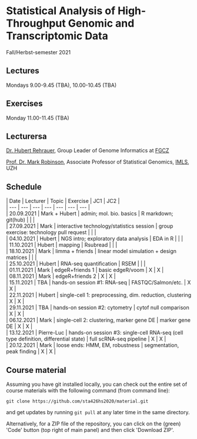 # Statistical Analysis of High-Throughput Genomic and Transcriptomic Data
Fall/Herbst-semester 2021

## Lectures
Mondays 9.00-9.45 (TBA), 10.00-10.45 (TBA)

## Exercises
Monday 11.00-11.45 (TBA)

## Lecturersa

[Dr. Hubert Rehrauer](http://www.fgcz.ch/the-center/people/rehrauer.html), Group Leader of Genome Informatics at [FGCZ](http://www.fgcz.ch/)  

[Prof. Dr. Mark Robinson](https://robinsonlabuzh.github.io/), Associate Professor of Statistical Genomics, [IMLS](http://www.imls.uzh.ch/index.html), UZH  

## Schedule

| Date  | Lecturer | Topic | Exercise | JC1 | JC2 |  
| --- | --- | --- | --- | --- | --- | --- |  
| 20.09.2021  | Mark + Hubert  | admin; mol. bio. basics | R markdown; git(hub) | | |  
| 27.09.2021  | Mark | interactive technology/statistics session  | group exercise: technology pull request | | |  
| 04.10.2021  | Hubert | NGS intro; exploratory data analysis | EDA in R | | |  
| 11.10.2021  | Hubert | mapping  | Rsubread | | |  
| 18.10.2021  | Mark | limma + friends | linear model simulation + design matrices | | |  
| 25.10.2021  | Hubert | RNA-seq quantification    | RSEM  | | |  
| 01.11.2021  | Mark | edgeR+friends 1 | basic edgeR/voom | X | X |   
| 08.11.2021  | Mark | edgeR+friends 2  | X | X |  
| 15.11.2021  | TBA | hands-on session #1: RNA-seq  | FASTQC/Salmon/etc. | X | X |  
| 22.11.2021  | Hubert | single-cell 1: preprocessing, dim. reduction, clustering | X | X |  
| 29.11.2021  | TBA | hands-on session #2: cytometry  | cytof null comparison | X | X |  
| 06.12.2021  | Mark | single-cell 2: clustering, marker gene DE  | marker gene DE | X | X |  
| 13.12.2021  | Pierre-Luc | hands-on session #3: single-cell RNA-seq (cell type definition, differential state)  | full scRNA-seq pipeline | X | X |  
| 20.12.2021  | Mark | loose ends: HMM, EM, robustness   | segmentation, peak finding | X | X |  


## Course material

Assuming you have git installed locally, you can check out the entire set of course materials with the following command (from command line):
```
git clone https://github.com/sta426hs2020/material.git
```  
and get updates by running `git pull` at any later time in the same directory.

Alternatively, for a ZIP file of the repository, you can click on the (green) 'Code' button (top right of main panel) and then click 'Download ZIP'.


